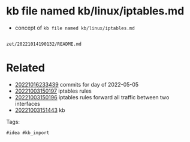 # kb file named kb/linux/iptables.md

- concept of `kb file named kb/linux/iptables.md`

```
```

` zet/20221014190132/README.md `

# Related

- [20221016233439](/zet/20221016233439/README.md) commits for day of 2022-05-05
- [20221003150197](/zet/20221003150197/README.md) iptables rules
- [20221003150196](/zet/20221003150196/README.md) iptables rules forward all traffic between two interfaces
- [20221003151443](/zet/20221003151443/README.md) kb

Tags:

    #idea #kb_import
